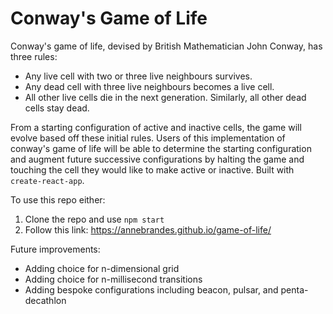 # Conway's Game of Life

Conway's game of life, devised by British Mathematician John Conway, has three rules: 
- Any live cell with two or three live neighbours survives.
- Any dead cell with three live neighbours becomes a live cell.
- All other live cells die in the next generation. Similarly, all other dead cells stay dead.

From a starting configuration of active and inactive cells, the game will evolve based off these initial rules. Users of this implementation of conway's game of life will be able to determine the starting configuration and augment future successive configurations by halting the game and touching the cell they would like to make active or inactive. Built with `create-react-app`.

To use this repo either: 
1. Clone the repo and use `npm start`
2. Follow this link: https://annebrandes.github.io/game-of-life/

Future improvements:
- Adding choice for n-dimensional grid
- Adding choice for n-millisecond transitions
- Adding bespoke configurations including beacon, pulsar, and penta-decathlon 